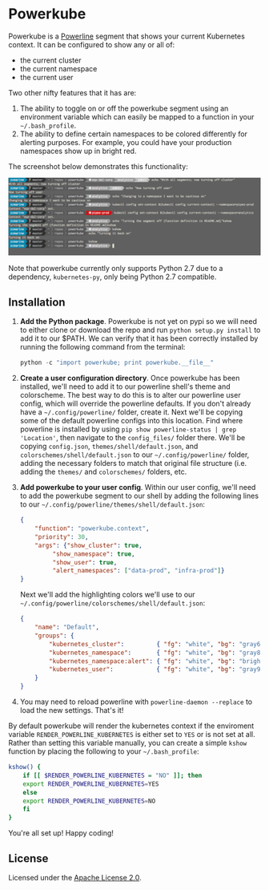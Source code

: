 # Powerkube

Powerkube is a [Powerline](https://github.com/powerline/powerline) segment that shows your current Kubernetes context. It can be configured to show any or all of:
- the current cluster
- the current namespace
- the current user

Two other nifty features that it has are:

1. The ability to toggle on or off the powerkube segment using an environment variable which can easily be mapped to a function in your `~/.bash_profile`.
2. The ability to define certain namespaces to be colored differently for alerting purposes. For example, you could have your production namespaces show up in bright red.


The screenshot below demonstrates this functionality:

<img src="usage_screenshot.png" width="800">

Note that powerkube currently only supports Python 2.7 due to a dependency, `kubernetes-py`, only being Python 2.7 compatible.

## Installation

1. **Add the Python package**.  Powerkube is not yet on pypi so we will need to either clone or download the repo and run `python setup.py install` to add it to our $PATH. We can verify that it has been correctly installed by running the following command from the terminal:

    ```python
    python -c "import powerkube; print powerkube.__file__"
    ```

2. **Create a user configuration directory**. Once powerkube has been installed, we'll need to add it to our powerline shell's theme and colorscheme. The best way to do this is to alter our powerline user config, which will override the powerline defaults. If you don't already have a `~/.config/powerline/` folder, create it. Next we'll be copying some of the default powerline configs into this location. Find where powerline is installed by using `pip show powerline-status | grep 'Location'`, then navigate to the `config_files/` folder there. We'll be copying `config.json`, `themes/shell/default.json`, and `colorschemes/shell/default.json` to our `~/.config/powerline/` folder, adding the necessary folders to match that original file structure (i.e. adding the `themes/` and `colorschemes/` folders, etc.

3. **Add powerkube to your user config**. Within our user config, we'll need to add the powerkube segment to our shell by adding the following lines to our `~/.config/powerline/themes/shell/default.json`:

    ```json
    {
	    "function": "powerkube.context",
	    "priority": 30,
	    "args": {"show_cluster": true,
		     "show_namespace": true,
		     "show_user": true,
		     "alert_namespaces": ["data-prod", "infra-prod"]}
    }
    ```

    Next we'll add the highlighting colors we'll use to our `~/.config/powerline/colorschemes/shell/default.json`:

    ```json
    {
	    "name": "Default",
	    "groups": {
		    "kubernetes_cluster":         { "fg": "white", "bg": "gray6",     "attrs": [] },
		    "kubernetes_namespace":       { "fg": "white", "bg": "gray8",     "attrs": [] },
		    "kubernetes_namespace:alert": { "fg": "white", "bg": "brightred", "attrs": [] },
		    "kubernetes_user":            { "fg": "white", "bg": "gray9",     "attrs": [] }
	    }
    }
    ```


4. You may need to reload powerline with `powerline-daemon --replace` to load the new settings. That's it!

By default powerkube will render the kubernetes context if the enviroment variable `RENDER_POWERLINE_KUBERNETES` is either set to `YES` or is not set at all. Rather than setting this variable manually, you can create a simple `kshow` function by placing the following to your `~/.bash_profile`:

```bash
kshow() {
    if [[ $RENDER_POWERLINE_KUBERNETES = "NO" ]]; then
	export RENDER_POWERLINE_KUBERNETES=YES
    else
	export RENDER_POWERLINE_KUBERNETES=NO
    fi
}
```

You're all set up! Happy coding!

## License

Licensed under the [Apache License 2.0](LICENSE).
